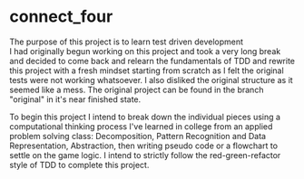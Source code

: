# connect_four  

The purpose of this project is to learn test driven development  
I had originally begun working on this project and took a very long break and decided to come back
and relearn the fundamentals of TDD and rewrite this project with a fresh mindset starting from scratch
as I felt the original tests were not working whatsoever. I also disliked the original structure as it seemed 
like a mess. The original project can be found in the branch "original" in it's near finished state.

To begin this project I intend to break down the individual pieces using a computational thinking process I've
learned in college from an applied problem solving class: Decomposition, Pattern Recognition and Data
Representation, Abstraction, then writing pseudo code or a flowchart to settle on the game logic.
I intend to strictly follow the red-green-refactor style of TDD to complete this project.
